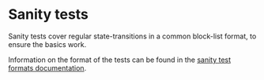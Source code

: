 # Sanity tests

Sanity tests cover regular state-transitions in a common block-list format, to ensure the basics work.

Information on the format of the tests can be found in the [sanity test formats documentation](../../formats/sanity/README.md).



